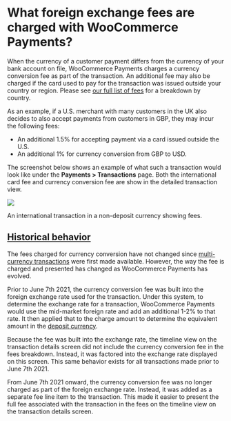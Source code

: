 # What foreign exchange fees are charged with WooCommerce Payments?

When the currency of a customer payment differs from the currency of your bank account on file, WooCommerce Payments charges a currency conversion fee as part of the transaction. An additional fee may also be charged if the card used to pay for the transaction was issued outside your country or region. Please see [our full list of fees](https://woocommerce.com/document/payments/faq/fees/) for a breakdown by country.

As an example, if a U.S. merchant with many customers in the UK also decides to also accept payments from customers in GBP, they may incur the following fees:

*   An additional 1.5% for accepting payment via a card issued outside the U.S.
*   An additional 1% for currency conversion from GBP to USD.

The screenshot below shows an example of what such a transaction would look like under the **Payments > Transactions** page. Both the international card fee and currency conversion fee are show in the detailed transaction view.

![](https://woocommerce.com/wp-content/uploads/2022/11/Screenshot-taken-on-2022-11-02-at-08.57.33-UTC@2x.png)

An international transaction in a non-deposit currency showing fees.

## [Historical behavior](#section-1)

The fees charged for currency conversion have not changed since [multi-currency transactions](https://woocommerce.com/document/payments/faq/available-currencies/) were first made available. However, the way the fee is charged and presented has changed as WooCommerce Payments has evolved.

Prior to June 7th 2021, the currency conversion fee was built into the foreign exchange rate used for the transaction. Under this system, to determine the exchange rate for a transaction, WooCommerce Payments would use the mid-market foreign rate and add an additional 1-2% to that rate. It then applied that to the charge amount to determine the equivalent amount in the [deposit currency](https://woocommerce.com/document/payments/currencies/#deposit-currency).

Because the fee was built into the exchange rate, the timeline view on the transaction details screen did not include the currency conversion fee in the fees breakdown. Instead, it was factored into the exchange rate displayed on this screen. This same behavior exists for all transactions made prior to June 7th 2021.

From June 7th 2021 onward, the currency conversion fee was no longer charged as part of the foreign exchange rate. Instead, it was added as a separate fee line item to the transaction. This made it easier to present the full fee associated with the transaction in the fees on the timeline view on the transaction details screen.